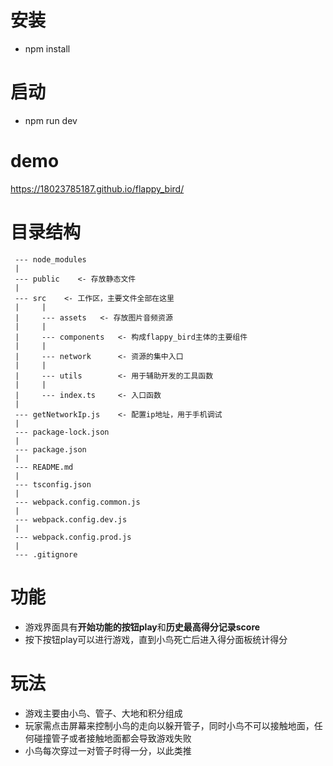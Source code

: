 # 安装
- npm install

# 启动
- npm run dev

# demo
<div>
     <a href='https://18023785187.github.io/flappy_bird/'>https://18023785187.github.io/flappy_bird/</a>
</div>

# 目录结构

     --- node_modules
     |
     --- public    <- 存放静态文件
     |
     --- src    <- 工作区，主要文件全部在这里
     |     |
     |     --- assets   <- 存放图片音频资源
     |     |
     |     --- components   <- 构成flappy_bird主体的主要组件
     |     |
     |     --- network      <- 资源的集中入口
     |     |
     |     --- utils        <- 用于辅助开发的工具函数
     |     |
     |     --- index.ts     <- 入口函数
     |
     --- getNetworkIp.js    <- 配置ip地址，用于手机调试
     |
     --- package-lock.json
     |
     --- package.json
     |
     --- README.md
     |
     --- tsconfig.json
     |
     --- webpack.config.common.js
     |
     --- webpack.config.dev.js
     |
     --- webpack.config.prod.js
     |
     --- .gitignore

# 功能

- 游戏界面具有<strong>开始功能的按钮play</strong>和<strong>历史最高得分记录score</strong>
- 按下按钮play可以进行游戏，直到小鸟死亡后进入得分面板统计得分

# 玩法

- 游戏主要由小鸟、管子、大地和积分组成
- 玩家需点击屏幕来控制小鸟的走向以躲开管子，同时小鸟不可以接触地面，任何碰撞管子或者接触地面都会导致游戏失败
- 小鸟每次穿过一对管子时得一分，以此类推

